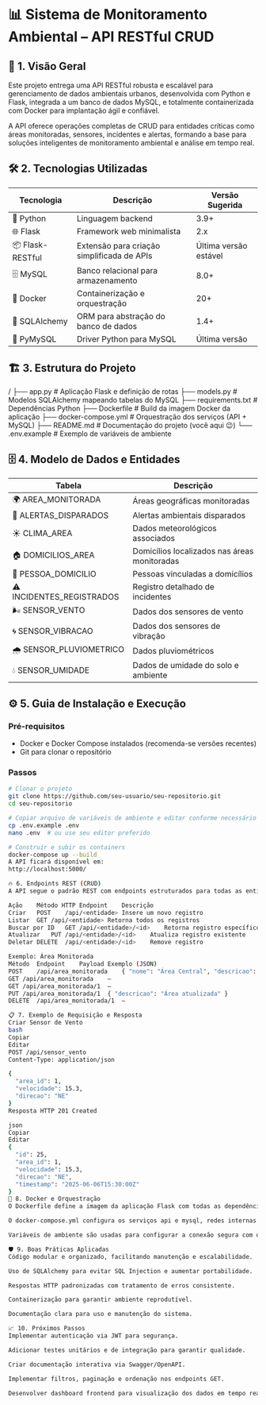 # 📊 Sistema de Monitoramento Ambiental – API RESTful CRUD

## 🚀 1. Visão Geral
Este projeto entrega uma API RESTful robusta e escalável para gerenciamento de dados ambientais urbanos, desenvolvida com Python e Flask, integrada a um banco de dados MySQL, e totalmente containerizada com Docker para implantação ágil e confiável.

A API oferece operações completas de CRUD para entidades críticas como áreas monitoradas, sensores, incidentes e alertas, formando a base para soluções inteligentes de monitoramento ambiental e análise em tempo real.

## 🛠️ 2. Tecnologias Utilizadas

| Tecnologia   | Descrição                            | Versão Sugerida     |
|--------------|------------------------------------|---------------------|
| 🐍 Python    | Linguagem backend                   | 3.9+                |
| 🌐 Flask     | Framework web minimalista           | 2.x                 |
| 📦 Flask-RESTful | Extensão para criação simplificada de APIs | Última versão estável |
| 🗄️ MySQL    | Banco relacional para armazenamento| 8.0+                |
| 🐳 Docker    | Containerização e orquestração     | 20+                 |
| 🔗 SQLAlchemy| ORM para abstração do banco de dados| 1.4+               |
| 🧩 PyMySQL   | Driver Python para MySQL            | Última versão       |

## 🏗️ 3. Estrutura do Projeto
/
├── app.py # Aplicação Flask e definição de rotas
├── models.py # Modelos SQLAlchemy mapeando tabelas do MySQL
├── requirements.txt # Dependências Python
├── Dockerfile # Build da imagem Docker da aplicação
├── docker-compose.yml # Orquestração dos serviços (API + MySQL)
├── README.md # Documentação do projeto (você aqui 😉)
└── .env.example # Exemplo de variáveis de ambiente



## 🗄️ 4. Modelo de Dados e Entidades

| Tabela                 | Descrição                             |
|------------------------|-------------------------------------|
| 🌍 AREA_MONITORADA      | Áreas geográficas monitoradas        |
| 🚨 ALERTAS_DISPARADOS   | Alertas ambientais disparados        |
| ☀️ CLIMA_AREA          | Dados meteorológicos associados      |
| 🏠 DOMICILIOS_AREA      | Domicílios localizados nas áreas monitoradas |
| 👤 PESSOA_DOMICILIO     | Pessoas vinculadas a domicílios      |
| ⚠️ INCIDENTES_REGISTRADOS | Registro detalhado de incidentes  |
| 🌬️ SENSOR_VENTO        | Dados dos sensores de vento          |
| 🌀 SENSOR_VIBRACAO      | Dados dos sensores de vibração       |
| 🌧️ SENSOR_PLUVIOMETRICO | Dados pluviométricos                 |
| 💧 SENSOR_UMIDADE       | Dados de umidade do solo e ambiente  |

## ⚙️ 5. Guia de Instalação e Execução

### Pré-requisitos
- Docker e Docker Compose instalados (recomenda-se versões recentes)
- Git para clonar o repositório

### Passos

```bash
# Clonar o projeto
git clone https://github.com/seu-usuario/seu-repositorio.git
cd seu-repositorio

# Copiar arquivo de variáveis de ambiente e editar conforme necessário
cp .env.example .env
nano .env  # ou use seu editor preferido

# Construir e subir os containers
docker-compose up --build
A API ficará disponível em:
http://localhost:5000/

🔥 6. Endpoints REST (CRUD)
A API segue o padrão REST com endpoints estruturados para todas as entidades principais:

Ação	Método HTTP	Endpoint	Descrição
Criar	POST	/api/<entidade>	Insere um novo registro
Listar	GET	/api/<entidade>	Retorna todos os registros
Buscar por ID	GET	/api/<entidade>/<id>	Retorna registro específico
Atualizar	PUT	/api/<entidade>/<id>	Atualiza registro existente
Deletar	DELETE	/api/<entidade>/<id>	Remove registro

Exemplo: Área Monitorada
Método	Endpoint	Payload Exemplo (JSON)
POST	/api/area_monitorada	{ "nome": "Área Central", "descricao": "Zona urbana central" }
GET	/api/area_monitorada	—
GET	/api/area_monitorada/1	—
PUT	/api/area_monitorada/1	{ "descricao": "Área atualizada" }
DELETE	/api/area_monitorada/1	—

📋 7. Exemplo de Requisição e Resposta
Criar Sensor de Vento
bash
Copiar
Editar
POST /api/sensor_vento
Content-Type: application/json

{
  "area_id": 1,
  "velocidade": 15.3,
  "direcao": "NE"
}
Resposta HTTP 201 Created

json
Copiar
Editar
{
  "id": 25,
  "area_id": 1,
  "velocidade": 15.3,
  "direcao": "NE",
  "timestamp": "2025-06-06T15:30:00Z"
}
🐳 8. Docker e Orquestração
O Dockerfile define a imagem da aplicação Flask com todas as dependências.

O docker-compose.yml configura os serviços api e mysql, redes internas e volumes persistentes.

Variáveis de ambiente são usadas para configurar a conexão segura com o banco.

🛡️ 9. Boas Práticas Aplicadas
Código modular e organizado, facilitando manutenção e escalabilidade.

Uso de SQLAlchemy para evitar SQL Injection e aumentar portabilidade.

Respostas HTTP padronizadas com tratamento de erros consistente.

Containerização para garantir ambiente reprodutível.

Documentação clara para uso e manutenção do sistema.

📈 10. Próximos Passos
Implementar autenticação via JWT para segurança.

Adicionar testes unitários e de integração para garantir qualidade.

Criar documentação interativa via Swagger/OpenAPI.

Implementar filtros, paginação e ordenação nos endpoints GET.

Desenvolver dashboard frontend para visualização dos dados em tempo real.